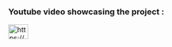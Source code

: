 <h3 align="left">Youtube video showcasing the project : </h3>
<p align="left">
<a href="https://www.youtube.com/watch?v=TwFEfeguP1Q&ab_channel=raed.N" target="blank"><img align="center" src="https://raw.githubusercontent.com/rahuldkjain/github-profile-readme-generator/master/src/images/icons/Social/youtube.svg" alt="https://youtu.be/-n-m97waepy" height="30" width="40" /></a>
</p>
